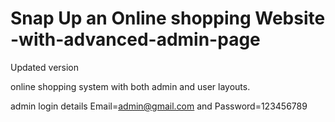 # Snap Up an Online shopping Website -with-advanced-admin-page
Updated version


online shopping system with both admin and user layouts.

admin login details  Email=admin@gmail.com and Password=123456789
